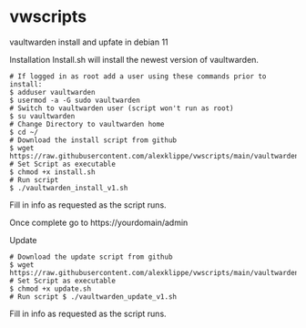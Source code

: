 # vwscripts
vaultwarden install and upfate in debian 11


Installation
Install.sh will install the newest version of vaultwarden.
```
# If logged in as root add a user using these commands prior to install: 
$ adduser vaultwarden
$ usermod -a -G sudo vaultwarden
# Switch to vaultwarden user (script won't run as root) 
$ su vaultwarden
# Change Directory to vaultwarden home 
$ cd ~/
# Download the install script from github 
$ wget https://raw.githubusercontent.com/alexklippe/vwscripts/main/vaultwarden_install_v1.sh
# Set Script as executable 
$ chmod +x install.sh
# Run script 
$ ./vaultwarden_install_v1.sh
```
Fill in info as requested as the script runs.

Once complete go to https://yourdomain/admin

Update
```
# Download the update script from github 
$ wget https://raw.githubusercontent.com/alexklippe/vwscripts/main/vaultwarden_update_v1.sh
# Set Script as executable 
$ chmod +x update.sh
# Run script $ ./vaultwarden_update_v1.sh
```
Fill in info as requested as the script runs.

